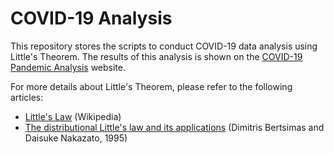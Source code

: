 # COVID-19 Analysis

This repository stores the scripts to conduct COVID-19 data analysis using Little's Theorem. The results of this analysis is shown on the [COVID-19 Pandemic Analysis](https://sites.google.com/view/covid19-analysis) website.

For more details about Little's Theorem, please refer to the following articles:
- [Little's Law](https://en.wikipedia.org/wiki/Little%27s_law) (Wikipedia)
- [The distributional Little's law and its applications](https://www.mit.edu/~dbertsim/papers/Queuing%20Theory/The%20distributional%20Little%27s%20law%20and%20its%20applications.pdf) (Dimitris Bertsimas and Daisuke Nakazato, 1995)
